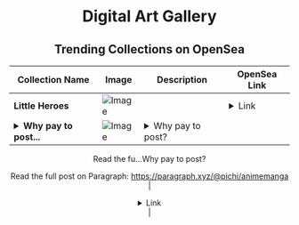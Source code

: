 <div align="center">

# Digital Art Gallery

## Trending Collections on OpenSea

| Collection Name                       | Image                                                                                     | Description                       | OpenSea Link                                                                                          |
|---------------------------------------|-------------------------------------------------------------------------------------------|-----------------------------------|--------------------------------------------------------------------------------------------------------|
| **Little Heroes** | ![Image](https://i.seadn.io/s/raw/files/6e3b7ce0729fc23aede1cb295f75f1e7.gif?w=500&auto=format?w=200&auto=format) |  | <details><summary>Link</summary>[Little Heroes](https://opensea.io/collection/little-heroes-93)</details> |
| **<details><summary>Why pay to post...</summary>Why pay to post?</details>** | ![Image](https://i.seadn.io/s/raw/files/d3cee8fcb0fe6a652f6e0abd7416a818.webp?w=500&auto=format?w=200&auto=format) | <details><summary>Why pay to post? 

Read the fu...</summary>Why pay to post? 

Read the full post on Paragraph: https://paragraph.xyz/@pichi/animemanga</details> | <details><summary>Link</summary>[Why pay to post?](https://opensea.io/collection/why-pay-to-post)</details> |

</div>